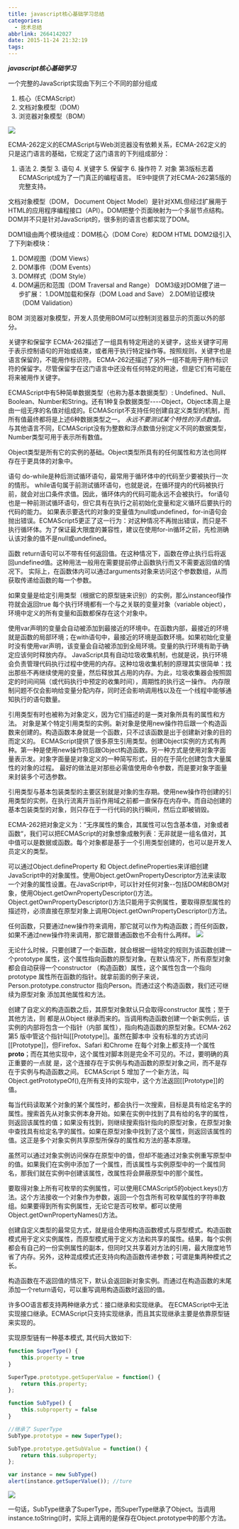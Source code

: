 ```yaml
---
title: javascript核心基础学习总结
categories:
  - 技术总结
abbrlink: 2664142027
date: 2015-11-24 21:32:19
tags:
---
```


***javascript核心基础学习***

一个完整的JavaScript实现由下列三个不同的部分组成
1. 核心（ECMAScript）
2. 文档对象模型（DOM）
3. 浏览器对象模型（BOM）

![](javascript-core-study/01.png)

ECMA-262定义的ECMAScript与Web浏览器没有依赖关系，ECMA-262定义的只是这门语言的基础，它规定了这门语言的下列组成部分：
1. 语法 2. 类型 3. 语句 4. 关键字 5. 保留字 6. 操作符 7. 对象
第3版标志着ECMAScript成为了一门真正的编程语言。
IE9中提供了对ECMA-262第5版的完整支持。

文档对象模型（DOM， Document Object Model）是针对XML但经过扩展用于HTML的应用程序编程接口（API）。DOM把整个页面映射为一个多层节点结构。
DOM并不只是针对JavaScript的，很多别的语言也都实现了DOM。

DOM1级由两个模块组成：DOM核心（DOM Core）和DOM HTML
DOM2级引入了下列新模块：
1. DOM视图（DOM Views）
2. DOM事件（DOM Events）
3. DOM样式（DOM Style）
4. DOM遍历和范围（DOM Traversal and Range）
DOM3级对DOM做了进一步扩展：
1.DOM加载和保存（DOM Load and Save）
2.DOM验证模块 （DOM Validation）

BOM 浏览器对象模型，开发人员使用BOM可以控制浏览器显示的页面以外的部分。

关键字和保留字
ECMA-262描述了一组具有特定用途的关键字，这些关键字可用于表示控制语句的开始或结束，或者用于执行特定操作等。按照规则，关键字也是语言保留的，不能用作标识符。
ECMA-262还描述了另外一组不能用于用作标识符的保留字。尽管保留字在这门语言中还没有任何特定的用途，但是它们有可能在将来被用作关键字。

ECMAScript中有5种简单数据类型（也称为基本数据类型）: Undefined、Null、Boolean、Number和String。还有1种复杂数据类型----Object，Object本周上是由一组无序的名值对组成的。ECMAScript不支持任何创建自定义类型的机制，而所有值最终都将是上述6种数据类型之一。
_永远不要测试某个特性的浮点数值。_
与其他语言不同，ECMAScript没有为整数和浮点数值分别定义不同的数据类型，Number类型可用于表示所有数值。

Object类型是所有它的实例的基础。Object类型所具有的任何属性和方法也同样存在于更具体的对象中。

语句
do-while是种后测试循环语句，最常用于循环体中的代码至少要被执行一次的情形。
while语句属于前测试循环语句，也就是说，在循环提内的代码被执行前，就会对出口条件求值。因此，循环体内的代码可能永远不会被执行。
for语句也是一种前测试循环语句，但它具有在执行之前初始化变量和定义循环后要执行的代码的能力。
如果表示要迭代的对象的变量值为null或undefined，for-in语句会抛出错误。ECMAScript5更正了这一行为：对这种情况不再抛出错误，而只是不执行循环体。为了保证最大限度的兼容性，建议在使用for-in循环之前，先检测确认该对象的值不是null或undefined。

函数
return语句可以不带有任何返回值。在这种情况下，函数在停止执行后将返回undefined值。这种用法一般用在需要提前停止函数执行而又不需要返回值的情况下。
实际上，在函数体内可以通过arguments对象来访问这个参数数组，从而获取传递给函数的每一个参数。

如果变量是给定引用类型（根据它的原型链来识别）的实例，那么instanceof操作符就会返回true
每个执行环境都有一个与之关联的变量对象（variable object），环境中定义的所有变量和函数都保存在这个对象中。

使用var声明的变量会自动被添加到最接近的环境中。在函数内部，最接近的环境就是函数的局部环境；在with语句中，最接近的环境是函数环境。如果初始化变量时没有使用var声明，该变量会自动被添加到全局环境。变量的执行环境有助于确定应该何时释放内存。
JavaScript具有自动垃圾收集机制，也就是说，执行环境会负责管理代码执行过程中使用的内存。这种垃圾收集机制的原理其实很简单：找出那些不再继续使用的变量，然后释放其占用的内存。为此，垃圾收集器会按照固定的时间间隔（或代码执行中预定的收集时间），周期性的执行这一操作。
内存限制问题不仅会影响给变量分配内存，同时还会影响调用栈以及在一个线程中能够通知执行的语句数量。

引用类型有时也被称为对象定义，因为它们描述的是一类对象所具有的属性和方法。
对象是某个特定引用类型的实例。新对象是使用new操作符后跟一个构造函数来创建的。构造函数本身就是一个函数，只不过该函数是出于创建新对象的目的而定义的。
ECMAScript提供了很多原生引用类型。创建Object实例的方式有两种。第一种是使用new操作符后跟Object构造函数。另一种方式是使用对象字面量表示发。对象字面量是对象定义的一种简写形式，目的在于简化创建包含大量属性的对象的过程。
最好的做法是对那些必需值使用命令参数，而是要对象字面量来封装多个可选参数。

引用类型与基本包装类型的主要区别就是对象的生存期。使用new操作符创建的引用类型的实例，在执行流离开当前作用域之前都一直保存在内存中。而自动创建的基本包装类型的对象，则只存在于一行代码的执行瞬间，然后立即被销毁。

ECMA-262把对象定义为：”无序属性的集合，其属性可以包含基本值，对象或者函数“，我们可以把ECMAScript的对象想象成散列表：无非就是一组名值对，其中值可以是数据或函数。每个对象都是基于一个引用类型创建的，也可以是开发人员定义的类型。

可以通过Object.defineProperty 和 Object.defineProperties来详细创建JavaScript中的对象属性。使用Object.getOwnPropertyDescriptor方法来读取一个对象的属性设置。在JavaScript中，可以针对任何对象--包括DOM和BOM对象，使用Object.getOwnPropertyDescriptor()方法。Object.getOwnPropertyDescriptor()方法只能用于实例属性，要取得原型属性的描述符，必须直接在原型对象上调用Object.getOwnPropertyDescriptor()方法。

任何函数，只要通过new操作符来调用，那它就可以作为构造函数；而任何函数，如果不通过new操作符来调用，那它跟普通函数也不会有什么两样。
![](javascript-core-study/02.png)

无论什么时候，只要创建了一个新函数，就会根据一组特定的规则为该函数创建一个prototype 属性，这个属性指向函数的原型对象。在默认情况下，所有原型对象都会自动获得一个constructor （构造函数）属性，这个属性包含一个指向prototype 属性所在函数的指针。就拿前面的例子来说，Person.prototype.constructor 指向Person。而通过这个构造函数，我们还可继续为原型对象 添加其他属性和方法。 

创建了自定义的构造函数之后，其原型对象默认只会取得constructor 属性；至于其他方法，则 都是从Object 继承而来的。当调用构造函数创建一个新实例后，该实例的内部将包含一个指针（内部 属性），指向构造函数的原型对象。ECMA-262 第5 版中管这个指针叫[[Prototype]]。虽然在脚本中 没有标准的方式访问[[Prototype]]，但Firefox、Safari 和Chrome 在每个对象上都支持一个属性 __proto__；而在其他实现中，这个属性对脚本则是完全不可见的。不过，要明确的真正重要的一点就 是，这个连接存在于实例与构造函数的原型对象之间，而不是存在于实例与构造函数之间。
ECMAScript 5 增加了一个新方法，叫Object.getPrototypeOf(),在所有支持的实现中，这个方法返回[[Prototype]]的值。

每当代码读取某个对象的某个属性时，都会执行一次搜索，目标是具有给定名字的属性。搜索首先从对象实例本身开始。如果在实例中找到了具有给的名字的属性，则返回该属性的值；如果没有找到，则继续搜索指针指向的原型对象，在原型对象中查找具有给定名字的属性。如果在原型对象中找到了这个属性，则返回该属性的值。这正是多个对象实例共享原型所保存的属性和方法的基本原理。

虽然可以通过对象实例访问保存在原型中的值，但却不能通过对象实例重写原型中的值。如果我们在实例中添加了一个属性，而该属性与实例原型中的一个属性同名，那我们就在实例中创建该属性，改属性将会屏蔽原型中的那个属性。

要取得对象上所有可枚举的实例属性，可以使用ECMAScript5的object.keys()方法。这个方法接收一个对象作为参数，返回一个包含所有可枚举属性的字符串数组。如果要得到所有实例属性，无论它是否可枚举。都可以使用Object.getOwnPropertyNames()方法。

创建自定义类型的最常见方式，就是组合使用构造函数模式与原型模式。构造函数模式用于定义实例属性，而原型模式用于定义方法和共享的属性。结果，每个实例都会有自己的一份实例属性的副本，但同时又共享着对方法的引用，最大限度地节省了内存。另外，这种混成模式还支持向构造函数传递参数；可谓是集两种模式之长。

构造函数在不返回值的情况下，默认会返回新对象实例。而通过在构造函数的末尾添加一个return语句，可以重写调用构造函数时返回的值。

许多OO语言都支持两种继承方式：接口继承和实现继承。
在ECMAScript中无法实现接口继承。ECMAScript只支持实现继承，而且其实现继承主要是依靠原型链来实现的。

实现原型链有一种基本模式, 其代码大致如下:
```javascript
function SuperType() {
    this.property = true
}

SuperType.prototype.getSuperValue = function() {
    return this.property;
};

function SubType() {
    this.subproperty = false
}

//继承了 SuperType
SubType.prototype = new SuperType();

SubType.prototype.getSubValue = function() {
    return this.subproperty;
};

var instance = new SubType()
alert(instance.getSuperValue()); //ture
```

![](javascript-core-study/03.png)

一句话，SubType继承了SuperType，而SuperType继承了Object。当调用instance.toString()时，实际上调用的是保存在Object.prototype中的那个方法。